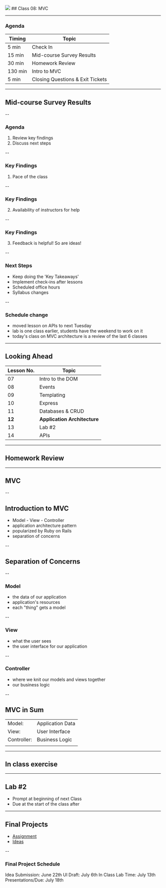 
<img src="https://upload.wikimedia.org/wikipedia/commons/9/99/Unofficial_JavaScript_logo_2.svg" style="max-width: 100px; border: none; box-shadow: none"/>
## Class 08: MVC

---
### Agenda
| Timing | Topic                                    |
| ------ | ---------------------------------------- |
| 5  min | Check In                                 |
| 15 min | Mid-course Survey Results                |
| 30 min | Homework Review                          |
| 130 min | Intro to MVC                            |
| 5  min | Closing Questions & Exit Tickets         |

---
## Mid-course Survey Results

--
### Agenda
1. Review key findings
2. Discuss next steps

--
### Key Findings
1. Pace of the class

--
### Key Findings
2. Availability of instructors for help

--
### Key Findings
3. Feedback is helpful! So are ideas!

--
### Next Steps
- Keep doing the 'Key Takeaways'
- Implement check-ins after lessons
- Scheduled office hours
- Syllabus changes

--
### Schedule change
- moved lesson on APIs to next Tuesday
- lab is one class earlier, students have the weekend to work on it
- today's class on MVC architecture is a review of the last 6 classes

---
## Looking Ahead

| Lesson No. |        Topic                 |
| ---------- | ---------------------------- |
|     07     | Intro to the DOM             |
|     08     | Events                       |
|     09     | Templating                   |
|     10     | Express                      |
|     11     | Databases & CRUD             |
|   **12**   | **Application Architecture** |
|     13     | Lab #2                       |
|     14     | APIs                         |


---
## Homework Review

---
## MVC

--
## Introduction to MVC
- Model - View - Controller
- application architecture pattern
- popularized by Ruby on Rails
- separation of concerns

--
## Separation of Concerns

--
### Model
- the data of our application
- application's resources
- each "thing" gets a model

--
### View
- what the user sees
- the user interface for our application

--
### Controller
- where we knit our models and views together
- our business logic

--
## MVC in Sum

|             |                  |
| ----------  | ---------------- |
| Model:      | Application Data |
| View:       | User Interface   |
| Controller: | Business Logic   |
|             |                  |

---
## In class exercise

---
## Lab #2
- Prompt at beginning of next Class
- Due at the start of the class after

---
## Final Projects

- [Assignment](https://github.com/ga-students/JS-DC-4/final-project)
- [Ideas](https://gallery.generalassemb.ly/WDI)

--

### Final Project Schedule

Idea Submission: June 22th
UI Draft: July 6th
In Class Lab Time: July 13th
Presentations/Due: July 18th
